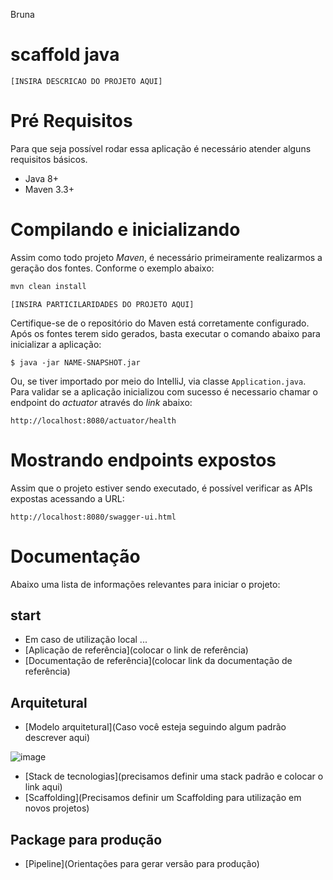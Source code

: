 Bruna
# scaffold java

`[INSIRA DESCRICAO DO PROJETO AQUI]`

# Pré Requisitos

Para que seja possível rodar essa aplicação é necessário atender alguns requisitos básicos.

- Java 8+
- Maven 3.3+

# Compilando e inicializando

Assim como todo projeto *Maven*, é necessário primeiramente realizarmos a geração dos fontes. Conforme o exemplo abaixo:

```bash
mvn clean install
```

`[INSIRA PARTICILARIDADES DO PROJETO AQUI]`

Certifique-se de o repositório do Maven está corretamente configurado. Após os fontes terem sido gerados, basta executar
o comando abaixo para inicializar a aplicação:

```
$ java -jar NAME-SNAPSHOT.jar
```

Ou, se tiver importado por meio do IntelliJ, via classe `Application.java`. Para validar se a aplicação inicializou com
sucesso é necessario chamar o endpoint do *actuator* através do *link* abaixo:

```
http://localhost:8080/actuator/health
```

# Mostrando endpoints expostos

Assim que o projeto estiver sendo executado, é possível verificar as APIs expostas acessando a URL:

```
http://localhost:8080/swagger-ui.html
```

# Documentação

Abaixo uma lista de informações relevantes para iniciar o projeto:

## start

- Em caso de utilização local ...
- [Aplicação de referência](colocar o link de referência)
- [Documentação de referência](colocar link da documentação de referência)

## Arquitetural

- [Modelo arquitetural](Caso você esteja seguindo algum padrão descrever aqui)

![image](https://user-images.githubusercontent.com/38960317/174696081-5e271e30-7aac-4dae-a33d-b3e9b64f79a7.png)

- [Stack de tecnologias](precisamos definir uma stack padrão e colocar o link aqui)
- [Scaffolding](Precisamos definir um Scaffolding para utilização em novos projetos)

## Package para produção

- [Pipeline](Orientações para gerar versão para produção)

